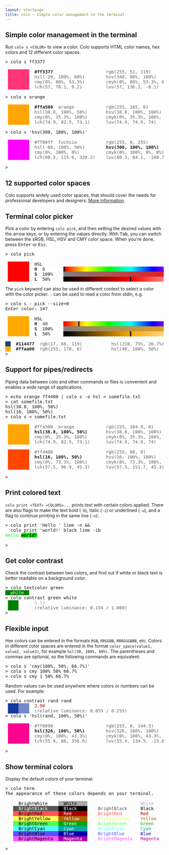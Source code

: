 ```yaml
---
layout: startpage
title: colo – Simple color management in the terminal
---
```


## Simple color management in the terminal

Run `colo s <COLOR>` to view a color. Colo supports HTML color names, hex colors and 12 different color spaces.

<pre class="h-terminal">
<span class="h-shell">&gt; </span><span class="h-cmd">colo</span> <span class="h-hl">s</span> <span class="h-arg">ff3377</span>

<span style='color:#ff3377'> ████████</span>  <b>#ff3377</b>                    <span style='opacity:0.67'>rgb(255, 51, 119)        </span>
<span style='color:#ff3377'> ████████</span>  <span style='opacity:0.67'>hsl(-20, 100%, 60%)      </span>  <span style='opacity:0.67'>hsv(340, 80%, 100%)      </span>
<span style='color:#ff3377'> ████████</span>  <span style='opacity:0.67'>cmy(0%, 80%, 53.3%)      </span>  <span style='opacity:0.67'>cmyk(0%, 80%, 53.3%, 0%) </span>
<span style='color:#ff3377'> ████████</span>  <span style='opacity:0.67'>lch(57, 78.1, 9.2)       </span>  <span style='opacity:0.67'>luv(57, 136.2, -0.1)     </span>

<span class="h-shell">&gt; </span><span class="h-cmd">colo</span> <span class="h-hl">s</span> <span class="h-arg">orange</span>

<span style='color:#ffa500'> ████████</span>  <b>#ffa500</b>  <span style='opacity:0.67'>orange          </span>  <span style='opacity:0.67'>rgb(255, 165, 0)         </span>
<span style='color:#ffa500'> ████████</span>  <span style='opacity:0.67'>hsl(38.8, 100%, 50%)     </span>  <span style='opacity:0.67'>hsv(38.8, 100%, 100%)    </span>
<span style='color:#ffa500'> ████████</span>  <span style='opacity:0.67'>cmy(0%, 35.3%, 100%)     </span>  <span style='opacity:0.67'>cmyk(0%, 35.3%, 100%, 0%)</span>
<span style='color:#ffa500'> ████████</span>  <span style='opacity:0.67'>lch(74.9, 82.5, 73.1)    </span>  <span style='opacity:0.67'>luv(74.9, 74.9, 74)      </span>

<span class="h-shell">&gt; </span><span class="h-cmd">colo</span> <span class="h-hl">s</span> <span class='h-str'>&#39;hsv(300, 100%, 100%)&#39;</span>

<span style='color:#ff00ff'> ████████</span>  <span style='opacity:0.67'>#ff00ff</span>  <span style='opacity:0.67'>fuchsia         </span>  <span style='opacity:0.67'>rgb(255, 0, 255)         </span>
<span style='color:#ff00ff'> ████████</span>  <span style='opacity:0.67'>hsl(-60, 100%, 50%)      </span>  <b>hsv(300, 100%, 100%)     </b>
<span style='color:#ff00ff'> ████████</span>  <span style='opacity:0.67'>cmy(0%, 100%, 0%)        </span>  <span style='opacity:0.67'>cmyk(0%, 100%, 0%, 0%)   </span>
<span style='color:#ff00ff'> ████████</span>  <span style='opacity:0.67'>lch(60.3, 115.6, 328.2)  </span>  <span style='opacity:0.67'>luv(60.3, 84.1, -108.7)  </span>

<span class="h-shell">&gt; </span><span class="h-caret"> </span>
</pre>

## 12 supported color spaces

Colo supports widely used color spaces, that should cover the needs for professional developers and designers. [More information](color_spaces.md).


## Terminal color picker

Pick a color by entering `colo pick`, and then setting the desired values with the arrow keys, or by entering the values directly. With <kbd>Tab</kbd>, you can switch between the sRGB, HSL, HSV and CMY color space. When you're done, press <kbd>Enter</kbd> or <kbd>Esc</kbd>.

<pre class="h-terminal">
<span class="h-shell">&gt;</span> <span class="h-cmd">colo</span> <span class="h-hl">pick</span>

 <span style="background-color:#FF0000">        </span>  HSL
 <span style="background-color:#FF0000">        </span>  <b>H</b>  <span style="background-color:#FFFFFF"><font color="#292F34">0     </font></span> <font color="#FF0000">▕</font><span style="background-color:#FF0F00"><font color="#171421">▌</font></span><span style="background-color:#FF2E00"><font color="#FF1F00">▌</font></span><span style="background-color:#FF4D00"><font color="#FF3D00">▌</font></span><span style="background-color:#FF6B00"><font color="#FF5C00">▌</font></span><span style="background-color:#FF8A00"><font color="#FF7A00">▌</font></span><span style="background-color:#FFA800"><font color="#FF9900">▌</font></span><span style="background-color:#FFC700"><font color="#FFB800">▌</font></span><span style="background-color:#FFE600"><font color="#FFD600">▌</font></span><span style="background-color:#FAFF00"><font color="#FFF500">▌</font></span><span style="background-color:#DBFF00"><font color="#EBFF00">▌</font></span><span style="background-color:#BDFF00"><font color="#CCFF00">▌</font></span><span style="background-color:#9EFF00"><font color="#ADFF00">▌</font></span><span style="background-color:#80FF00"><font color="#8FFF00">▌</font></span><span style="background-color:#61FF00"><font color="#70FF00">▌</font></span><span style="background-color:#42FF00"><font color="#52FF00">▌</font></span><span style="background-color:#24FF00"><font color="#33FF00">▌</font></span><span style="background-color:#05FF00"><font color="#14FF00">▌</font></span><span style="background-color:#00FF19"><font color="#00FF0A">▌</font></span><span style="background-color:#00FF38"><font color="#00FF29">▌</font></span><span style="background-color:#00FF57"><font color="#00FF47">▌</font></span><span style="background-color:#00FF75"><font color="#00FF66">▌</font></span><span style="background-color:#00FF94"><font color="#00FF85">▌</font></span><span style="background-color:#00FFB3"><font color="#00FFA3">▌</font></span><span style="background-color:#00FFD1"><font color="#00FFC2">▌</font></span><span style="background-color:#00FFF0"><font color="#00FFE0">▌</font></span><span style="background-color:#00F0FF"><font color="#00FFFF">▌</font></span><span style="background-color:#00D1FF"><font color="#00E0FF">▌</font></span><span style="background-color:#00B2FF"><font color="#00C2FF">▌</font></span><span style="background-color:#0094FF"><font color="#00A3FF">▌</font></span><span style="background-color:#0075FF"><font color="#0085FF">▌</font></span><span style="background-color:#0057FF"><font color="#0066FF">▌</font></span><span style="background-color:#0038FF"><font color="#0047FF">▌</font></span><span style="background-color:#001AFF"><font color="#0029FF">▌</font></span><span style="background-color:#0500FF"><font color="#000AFF">▌</font></span><span style="background-color:#2400FF"><font color="#1400FF">▌</font></span><span style="background-color:#4200FF"><font color="#3300FF">▌</font></span><span style="background-color:#6100FF"><font color="#5200FF">▌</font></span><span style="background-color:#8000FF"><font color="#7000FF">▌</font></span><span style="background-color:#9E00FF"><font color="#8F00FF">▌</font></span><span style="background-color:#BD00FF"><font color="#AD00FF">▌</font></span><span style="background-color:#DB00FF"><font color="#CC00FF">▌</font></span><span style="background-color:#FA00FF"><font color="#EB00FF">▌</font></span><span style="background-color:#FF00E6"><font color="#FF00F5">▌</font></span><span style="background-color:#FF00C7"><font color="#FF00D6">▌</font></span><span style="background-color:#FF00A8"><font color="#FF00B8">▌</font></span><span style="background-color:#FF008A"><font color="#FF0099">▌</font></span><span style="background-color:#FF006B"><font color="#FF007A">▌</font></span><span style="background-color:#FF004C"><font color="#FF005C">▌</font></span><span style="background-color:#FF002E"><font color="#FF003D">▌</font></span><span style="background-color:#FF000F"><font color="#FF001F">▌</font></span><font color="#FF0000">▏</font>
 <span style="background-color:#FF0000">        </span>  <b>S</b>  100%   <font color="#808080">▕</font><span style="background-color:#817E7E"><font color="#808080">▌</font></span><span style="background-color:#837C7C"><font color="#827D7D">▌</font></span><span style="background-color:#867979"><font color="#857A7A">▌</font></span><span style="background-color:#887777"><font color="#877878">▌</font></span><span style="background-color:#8B7474"><font color="#8A7575">▌</font></span><span style="background-color:#8E7171"><font color="#8C7373">▌</font></span><span style="background-color:#906F6F"><font color="#8F7070">▌</font></span><span style="background-color:#936C6C"><font color="#916E6E">▌</font></span><span style="background-color:#956A6A"><font color="#946B6B">▌</font></span><span style="background-color:#986767"><font color="#966969">▌</font></span><span style="background-color:#9A6565"><font color="#996666">▌</font></span><span style="background-color:#9D6262"><font color="#9C6363">▌</font></span><span style="background-color:#9F6060"><font color="#9E6161">▌</font></span><span style="background-color:#A25D5D"><font color="#A15E5E">▌</font></span><span style="background-color:#A45B5B"><font color="#A35C5C">▌</font></span><span style="background-color:#A75858"><font color="#A65959">▌</font></span><span style="background-color:#AA5555"><font color="#A85757">▌</font></span><span style="background-color:#AC5353"><font color="#AB5454">▌</font></span><span style="background-color:#AF5050"><font color="#AD5252">▌</font></span><span style="background-color:#B14E4E"><font color="#B04F4F">▌</font></span><span style="background-color:#B44B4B"><font color="#B34D4D">▌</font></span><span style="background-color:#B64949"><font color="#B54A4A">▌</font></span><span style="background-color:#B94646"><font color="#B84747">▌</font></span><span style="background-color:#BB4444"><font color="#BA4545">▌</font></span><span style="background-color:#BE4141"><font color="#BD4242">▌</font></span><span style="background-color:#C13E3E"><font color="#BF4040">▌</font></span><span style="background-color:#C33C3C"><font color="#C23D3D">▌</font></span><span style="background-color:#C63939"><font color="#C43B3B">▌</font></span><span style="background-color:#C83737"><font color="#C73838">▌</font></span><span style="background-color:#CB3434"><font color="#C93636">▌</font></span><span style="background-color:#CD3232"><font color="#CC3333">▌</font></span><span style="background-color:#D02F2F"><font color="#CF3030">▌</font></span><span style="background-color:#D22D2D"><font color="#D12E2E">▌</font></span><span style="background-color:#D52A2A"><font color="#D42B2B">▌</font></span><span style="background-color:#D72828"><font color="#D62929">▌</font></span><span style="background-color:#DA2525"><font color="#D92626">▌</font></span><span style="background-color:#DD2222"><font color="#DB2424">▌</font></span><span style="background-color:#DF2020"><font color="#DE2121">▌</font></span><span style="background-color:#E21D1D"><font color="#E01F1F">▌</font></span><span style="background-color:#E41B1B"><font color="#E31C1C">▌</font></span><span style="background-color:#E71818"><font color="#E61A1A">▌</font></span><span style="background-color:#E91616"><font color="#E81717">▌</font></span><span style="background-color:#EC1313"><font color="#EB1414">▌</font></span><span style="background-color:#EE1111"><font color="#ED1212">▌</font></span><span style="background-color:#F10E0E"><font color="#F00F0F">▌</font></span><span style="background-color:#F40B0B"><font color="#F20D0D">▌</font></span><span style="background-color:#F60909"><font color="#F50A0A">▌</font></span><span style="background-color:#F90606"><font color="#F70808">▌</font></span><span style="background-color:#FB0404"><font color="#FA0505">▌</font></span><span style="background-color:#171421"><font color="#FC0303">▌</font></span><font color="#FF0000">▏</font>
 <span style="background-color:#FF0000">        </span>  <b>L</b>  50%    <font color="#000000">▕</font><span style="background-color:#050000"><font color="#000000">▌</font></span><span style="background-color:#0F0000"><font color="#0A0000">▌</font></span><span style="background-color:#190000"><font color="#140000">▌</font></span><span style="background-color:#240000"><font color="#1F0000">▌</font></span><span style="background-color:#2E0000"><font color="#290000">▌</font></span><span style="background-color:#380000"><font color="#330000">▌</font></span><span style="background-color:#420000"><font color="#3D0000">▌</font></span><span style="background-color:#4D0000"><font color="#470000">▌</font></span><span style="background-color:#570000"><font color="#520000">▌</font></span><span style="background-color:#610000"><font color="#5C0000">▌</font></span><span style="background-color:#6B0000"><font color="#660000">▌</font></span><span style="background-color:#750000"><font color="#700000">▌</font></span><span style="background-color:#800000"><font color="#7A0000">▌</font></span><span style="background-color:#8A0000"><font color="#850000">▌</font></span><span style="background-color:#940000"><font color="#8F0000">▌</font></span><span style="background-color:#9E0000"><font color="#990000">▌</font></span><span style="background-color:#A80000"><font color="#A30000">▌</font></span><span style="background-color:#B30000"><font color="#AD0000">▌</font></span><span style="background-color:#BD0000"><font color="#B80000">▌</font></span><span style="background-color:#C70000"><font color="#C20000">▌</font></span><span style="background-color:#D10000"><font color="#CC0000">▌</font></span><span style="background-color:#DB0000"><font color="#D60000">▌</font></span><span style="background-color:#E60000"><font color="#E00000">▌</font></span><span style="background-color:#F00000"><font color="#EB0000">▌</font></span><span style="background-color:#FA0000"><font color="#F50000">▌</font></span><span style="background-color:#FF0505"><font color="#171421">▌</font></span><span style="background-color:#FF0F0F"><font color="#FF0A0A">▌</font></span><span style="background-color:#FF1A1A"><font color="#FF1414">▌</font></span><span style="background-color:#FF2424"><font color="#FF1F1F">▌</font></span><span style="background-color:#FF2E2E"><font color="#FF2929">▌</font></span><span style="background-color:#FF3838"><font color="#FF3333">▌</font></span><span style="background-color:#FF4242"><font color="#FF3D3D">▌</font></span><span style="background-color:#FF4D4D"><font color="#FF4747">▌</font></span><span style="background-color:#FF5757"><font color="#FF5252">▌</font></span><span style="background-color:#FF6161"><font color="#FF5C5C">▌</font></span><span style="background-color:#FF6B6B"><font color="#FF6666">▌</font></span><span style="background-color:#FF7575"><font color="#FF7070">▌</font></span><span style="background-color:#FF8080"><font color="#FF7A7A">▌</font></span><span style="background-color:#FF8A8A"><font color="#FF8585">▌</font></span><span style="background-color:#FF9494"><font color="#FF8F8F">▌</font></span><span style="background-color:#FF9E9E"><font color="#FF9999">▌</font></span><span style="background-color:#FFA8A8"><font color="#FFA3A3">▌</font></span><span style="background-color:#FFB3B3"><font color="#FFADAD">▌</font></span><span style="background-color:#FFBDBD"><font color="#FFB8B8">▌</font></span><span style="background-color:#FFC7C7"><font color="#FFC2C2">▌</font></span><span style="background-color:#FFD1D1"><font color="#FFCCCC">▌</font></span><span style="background-color:#FFDBDB"><font color="#FFD6D6">▌</font></span><span style="background-color:#FFE6E6"><font color="#FFE0E0">▌</font></span><span style="background-color:#FFF0F0"><font color="#FFEBEB">▌</font></span><span style="background-color:#FFFAFA"><font color="#FFF5F5">▌</font></span><font color="#FFFFFF">▏</font>
</pre>

The `pick` keyword can also be used in different context to select a color with the color picker. `-` can be used to read a color from stdin, e.g.

<pre class="h-terminal">
<span class="h-shell">&gt; </span><span class="h-cmd">colo</span> <span class="h-arg">s</span> <span class="h-flag">-</span> <span class="h-arg">pick</span> <span class="h-flag">--size</span><span class="h-arg">=0</span>
Enter color: 147

 <span style="background-color:#FFAA00">        </span>  HSL
 <span style="background-color:#FFAA00">        </span>  <b>H</b>  <span style="background-color:#FFFFFF"><font color="#292F34">40    </font></span> <font color="#FF0000">▕</font><span style="background-color:#FF0F00"><font color="#FF0000">▌</font></span><span style="background-color:#FF2E00"><font color="#FF1F00">▌</font></span><span style="background-color:#FF4D00"><font color="#FF3D00">▌</font></span><span style="background-color:#FF6B00"><font color="#FF5C00">▌</font></span><span style="background-color:#FF8A00"><font color="#FF7A00">▌</font></span><span style="background-color:#171421"><font color="#FF9900">▌</font></span><span style="background-color:#FFC700"><font color="#FFB800">▌</font></span><span style="background-color:#FFE600"><font color="#FFD600">▌</font></span><span style="background-color:#FAFF00"><font color="#FFF500">▌</font></span><span style="background-color:#DBFF00"><font color="#EBFF00">▌</font></span><span style="background-color:#BDFF00"><font color="#CCFF00">▌</font></span><span style="background-color:#9EFF00"><font color="#ADFF00">▌</font></span><span style="background-color:#80FF00"><font color="#8FFF00">▌</font></span><span style="background-color:#61FF00"><font color="#70FF00">▌</font></span><span style="background-color:#42FF00"><font color="#52FF00">▌</font></span><span style="background-color:#24FF00"><font color="#33FF00">▌</font></span><span style="background-color:#05FF00"><font color="#14FF00">▌</font></span><span style="background-color:#00FF19"><font color="#00FF0A">▌</font></span><span style="background-color:#00FF38"><font color="#00FF29">▌</font></span><span style="background-color:#00FF57"><font color="#00FF47">▌</font></span><span style="background-color:#00FF75"><font color="#00FF66">▌</font></span><span style="background-color:#00FF94"><font color="#00FF85">▌</font></span><span style="background-color:#00FFB3"><font color="#00FFA3">▌</font></span><span style="background-color:#00FFD1"><font color="#00FFC2">▌</font></span><span style="background-color:#00FFF0"><font color="#00FFE0">▌</font></span><span style="background-color:#00F0FF"><font color="#00FFFF">▌</font></span><span style="background-color:#00D1FF"><font color="#00E0FF">▌</font></span><span style="background-color:#00B2FF"><font color="#00C2FF">▌</font></span><span style="background-color:#0094FF"><font color="#00A3FF">▌</font></span><span style="background-color:#0075FF"><font color="#0085FF">▌</font></span><span style="background-color:#0057FF"><font color="#0066FF">▌</font></span><span style="background-color:#0038FF"><font color="#0047FF">▌</font></span><span style="background-color:#001AFF"><font color="#0029FF">▌</font></span><span style="background-color:#0500FF"><font color="#000AFF">▌</font></span><span style="background-color:#2400FF"><font color="#1400FF">▌</font></span><span style="background-color:#4200FF"><font color="#3300FF">▌</font></span><span style="background-color:#6100FF"><font color="#5200FF">▌</font></span><span style="background-color:#8000FF"><font color="#7000FF">▌</font></span><span style="background-color:#9E00FF"><font color="#8F00FF">▌</font></span><span style="background-color:#BD00FF"><font color="#AD00FF">▌</font></span><span style="background-color:#DB00FF"><font color="#CC00FF">▌</font></span><span style="background-color:#FA00FF"><font color="#EB00FF">▌</font></span><span style="background-color:#FF00E6"><font color="#FF00F5">▌</font></span><span style="background-color:#FF00C7"><font color="#FF00D6">▌</font></span><span style="background-color:#FF00A8"><font color="#FF00B8">▌</font></span><span style="background-color:#FF008A"><font color="#FF0099">▌</font></span><span style="background-color:#FF006B"><font color="#FF007A">▌</font></span><span style="background-color:#FF004C"><font color="#FF005C">▌</font></span><span style="background-color:#FF002E"><font color="#FF003D">▌</font></span><span style="background-color:#FF000F"><font color="#FF001F">▌</font></span><font color="#FF0000">▏</font>
 <span style="background-color:#FFAA00">        </span>  <b>S</b>  100%   <font color="#808080">▕</font><span style="background-color:#81807E"><font color="#808080">▌</font></span><span style="background-color:#83817C"><font color="#82807D">▌</font></span><span style="background-color:#868279"><font color="#85817A">▌</font></span><span style="background-color:#888277"><font color="#878278">▌</font></span><span style="background-color:#8B8374"><font color="#8A8375">▌</font></span><span style="background-color:#8E8471"><font color="#8C8473">▌</font></span><span style="background-color:#90856F"><font color="#8F8570">▌</font></span><span style="background-color:#93866C"><font color="#91856E">▌</font></span><span style="background-color:#95876A"><font color="#94866B">▌</font></span><span style="background-color:#988867"><font color="#968769">▌</font></span><span style="background-color:#9A8865"><font color="#998866">▌</font></span><span style="background-color:#9D8962"><font color="#9C8963">▌</font></span><span style="background-color:#9F8A60"><font color="#9E8A61">▌</font></span><span style="background-color:#A28B5D"><font color="#A18B5E">▌</font></span><span style="background-color:#A48C5B"><font color="#A38B5C">▌</font></span><span style="background-color:#A78D58"><font color="#A68C59">▌</font></span><span style="background-color:#AA8E55"><font color="#A88D57">▌</font></span><span style="background-color:#AC8E53"><font color="#AB8E54">▌</font></span><span style="background-color:#AF8F50"><font color="#AD8F52">▌</font></span><span style="background-color:#B1904E"><font color="#B0904F">▌</font></span><span style="background-color:#B4914B"><font color="#B3914D">▌</font></span><span style="background-color:#B69249"><font color="#B5914A">▌</font></span><span style="background-color:#B99346"><font color="#B89247">▌</font></span><span style="background-color:#BB9344"><font color="#BA9345">▌</font></span><span style="background-color:#BE9441"><font color="#BD9442">▌</font></span><span style="background-color:#C1953E"><font color="#BF9540">▌</font></span><span style="background-color:#C3963C"><font color="#C2963D">▌</font></span><span style="background-color:#C69739"><font color="#C4963B">▌</font></span><span style="background-color:#C89837"><font color="#C79738">▌</font></span><span style="background-color:#CB9934"><font color="#C99836">▌</font></span><span style="background-color:#CD9932"><font color="#CC9933">▌</font></span><span style="background-color:#D09A2F"><font color="#CF9A30">▌</font></span><span style="background-color:#D29B2D"><font color="#D19B2E">▌</font></span><span style="background-color:#D59C2A"><font color="#D49C2B">▌</font></span><span style="background-color:#D79D28"><font color="#D69C29">▌</font></span><span style="background-color:#DA9E25"><font color="#D99D26">▌</font></span><span style="background-color:#DD9F22"><font color="#DB9E24">▌</font></span><span style="background-color:#DF9F20"><font color="#DE9F21">▌</font></span><span style="background-color:#E2A01D"><font color="#E0A01F">▌</font></span><span style="background-color:#E4A11B"><font color="#E3A11C">▌</font></span><span style="background-color:#E7A218"><font color="#E6A21A">▌</font></span><span style="background-color:#E9A316"><font color="#E8A217">▌</font></span><span style="background-color:#ECA413"><font color="#EBA314">▌</font></span><span style="background-color:#EEA411"><font color="#EDA412">▌</font></span><span style="background-color:#F1A50E"><font color="#F0A50F">▌</font></span><span style="background-color:#F4A60B"><font color="#F2A60D">▌</font></span><span style="background-color:#F6A709"><font color="#F5A70A">▌</font></span><span style="background-color:#F9A806"><font color="#F7A708">▌</font></span><span style="background-color:#FBA904"><font color="#FAA805">▌</font></span><span style="background-color:#171421"><font color="#FCA903">▌</font></span><font color="#FFAA00">▏</font>
 <span style="background-color:#FFAA00">        </span>  <b>L</b>  50%    <font color="#000000">▕</font><span style="background-color:#050300"><font color="#000000">▌</font></span><span style="background-color:#0F0A00"><font color="#0A0700">▌</font></span><span style="background-color:#191100"><font color="#140E00">▌</font></span><span style="background-color:#241800"><font color="#1F1400">▌</font></span><span style="background-color:#2E1F00"><font color="#291B00">▌</font></span><span style="background-color:#382500"><font color="#332200">▌</font></span><span style="background-color:#422C00"><font color="#3D2900">▌</font></span><span style="background-color:#4D3300"><font color="#473000">▌</font></span><span style="background-color:#573A00"><font color="#523600">▌</font></span><span style="background-color:#614100"><font color="#5C3D00">▌</font></span><span style="background-color:#6B4700"><font color="#664400">▌</font></span><span style="background-color:#754E00"><font color="#704B00">▌</font></span><span style="background-color:#805500"><font color="#7A5200">▌</font></span><span style="background-color:#8A5C00"><font color="#855800">▌</font></span><span style="background-color:#946300"><font color="#8F5F00">▌</font></span><span style="background-color:#9E6900"><font color="#996600">▌</font></span><span style="background-color:#A87000"><font color="#A36D00">▌</font></span><span style="background-color:#B37700"><font color="#AD7400">▌</font></span><span style="background-color:#BD7E00"><font color="#B87A00">▌</font></span><span style="background-color:#C78500"><font color="#C28100">▌</font></span><span style="background-color:#D18B00"><font color="#CC8800">▌</font></span><span style="background-color:#DB9200"><font color="#D68F00">▌</font></span><span style="background-color:#E69900"><font color="#E09600">▌</font></span><span style="background-color:#F0A000"><font color="#EB9C00">▌</font></span><span style="background-color:#FAA700"><font color="#F5A300">▌</font></span><span style="background-color:#FFAC05"><font color="#171421">▌</font></span><span style="background-color:#FFAF0F"><font color="#FFAD0A">▌</font></span><span style="background-color:#FFB31A"><font color="#FFB114">▌</font></span><span style="background-color:#FFB624"><font color="#FFB41F">▌</font></span><span style="background-color:#FFB92E"><font color="#FFB829">▌</font></span><span style="background-color:#FFBD38"><font color="#FFBB33">▌</font></span><span style="background-color:#FFC042"><font color="#FFBE3D">▌</font></span><span style="background-color:#FFC44D"><font color="#FFC247">▌</font></span><span style="background-color:#FFC757"><font color="#FFC552">▌</font></span><span style="background-color:#FFCA61"><font color="#FFC95C">▌</font></span><span style="background-color:#FFCE6B"><font color="#FFCC66">▌</font></span><span style="background-color:#FFD175"><font color="#FFCF70">▌</font></span><span style="background-color:#FFD580"><font color="#FFD37A">▌</font></span><span style="background-color:#FFD88A"><font color="#FFD685">▌</font></span><span style="background-color:#FFDB94"><font color="#FFDA8F">▌</font></span><span style="background-color:#FFDF9E"><font color="#FFDD99">▌</font></span><span style="background-color:#FFE2A8"><font color="#FFE0A3">▌</font></span><span style="background-color:#FFE6B3"><font color="#FFE4AD">▌</font></span><span style="background-color:#FFE9BD"><font color="#FFE7B8">▌</font></span><span style="background-color:#FFECC7"><font color="#FFEBC2">▌</font></span><span style="background-color:#FFF0D1"><font color="#FFEECC">▌</font></span><span style="background-color:#FFF3DB"><font color="#FFF1D6">▌</font></span><span style="background-color:#FFF7E6"><font color="#FFF5E0">▌</font></span><span style="background-color:#FFFAF0"><font color="#FFF8EB">▌</font></span><span style="background-color:#FFFDFA"><font color="#FFFCF5">▌</font></span><font color="#FFFFFF">▏</font>

<span style='color:#114477'>██</span>  <b>#114477</b>  <span style='opacity:0.67'>rgb(17, 68, 119)         </span>  <span style='opacity:0.67'>hsl(210, 75%, 26.7%)     </span>
<span style='color:#ffaa00'>██</span>  <b>#ffaa00</b>  <span style='opacity:0.67'>rgb(255, 170, 0)         </span>  <span style='opacity:0.67'>hsl(40, 100%, 50%)       </span>
<span class="h-shell">&gt; </span><span class="h-caret"> </span>
</pre>


## Support for pipes/redirects

Piping data between colo and other commands or files is convenient and enables a wide range of applications.

<pre class="h-terminal">
<span class="h-shell">&gt; </span><span class="h-cmd">echo</span> <span class="h-arg">orange</span> <span class="h-arg">ff4400</span> <span class='h-pipe'>|</span> <span class="h-cmd">colo</span> <span class="h-hl">s</span> <span class="h-flag">-o</span> <span class="h-arg">hsl</span> <span class='h-pipe'>&gt;</span> <span class='h-pipe'>somefile.txt</span>
<span class="h-shell">&gt; </span><span class="h-cmd">cat</span> <span class="h-arg">somefile.txt</span>
hsl(38.8, 100%, 50%)
hsl(16, 100%, 50%)
<span class="h-shell">&gt; </span><span class="h-cmd">colo</span> <span class="h-hl">s</span> <span class='h-pipe'>&lt;</span> <span class='h-pipe'>somefile.txt</span>

<span style='color:#ffa500'> ████████</span>  <span style='opacity:0.67'>#ffa500</span>  <span style='opacity:0.67'>orange          </span>  <span style='opacity:0.67'>rgb(255, 164.9, 0)       </span>
<span style='color:#ffa500'> ████████</span>  <b>hsl(38.8, 100%, 50%)     </b>  <span style='opacity:0.67'>hsv(38.8, 100%, 100%)    </span>
<span style='color:#ffa500'> ████████</span>  <span style='opacity:0.67'>cmy(0%, 35.3%, 100%)     </span>  <span style='opacity:0.67'>cmyk(0%, 35.3%, 100%, 0%)</span>
<span style='color:#ffa500'> ████████</span>  <span style='opacity:0.67'>lch(74.9, 82.5, 73.1)    </span>  <span style='opacity:0.67'>luv(74.9, 74.9, 74)      </span>

<span style='color:#ff4400'> ████████</span>  <span style='opacity:0.67'>#ff4400</span>                    <span style='opacity:0.67'>rgb(255, 68, 0)          </span>
<span style='color:#ff4400'> ████████</span>  <b>hsl(16, 100%, 50%)       </b>  <span style='opacity:0.67'>hsv(16, 100%, 100%)      </span>
<span style='color:#ff4400'> ████████</span>  <span style='opacity:0.67'>cmy(0%, 73.3%, 100%)     </span>  <span style='opacity:0.67'>cmyk(0%, 73.3%, 100%, 0%)</span>
<span style='color:#ff4400'> ████████</span>  <span style='opacity:0.67'>lch(57.5, 96.9, 45.3)    </span>  <span style='opacity:0.67'>luv(57.5, 151.7, 45.3)   </span>

<span class="h-shell">&gt; </span><span class="h-caret"> </span>
</pre>

## Print colored text

`colo print <TEXT> <COLORS>...` prints text with certain colors applied. There are also flags to make the text bold (`-b`), italic (`-i`) or underlined (`-u`), and a flag to continue printing in the same line (`-n`):

<pre class="h-terminal">
<span class="h-shell">&gt; </span><span class="h-cmd">colo</span> <span class="h-hl">print</span> <span class='h-str'>&#39;Hello &#39;</span> <span class="h-arg">lime</span> <span class="h-flag">-n</span> <span class='h-punct'>&amp;&amp;</span>
  <span class="h-cmd">colo</span> <span class="h-hl">print</span> <span class='h-str'>&#39;world!&#39;</span> <span class="h-arg">black</span> <span class="h-arg">lime</span> <span class="h-flag">-ib</span>
<span style='color:#00ff00'>Hello </span><b><i><span style='background:#00ff00'><span style='color:#000000'>world!
</span></span></i></b>
<span class="h-shell">&gt; </span><span class="h-caret"> </span>
</pre>

## Get color contrast

Check the contrast between two colors, and find out if white or black text is better readable on a background color.

<pre class="h-terminal">
<span class="h-shell">&gt; </span><span class="h-cmd">colo</span> <span class="h-hl">textcolor</span> <span class="h-arg">green</span>
<span style='background:#008000'><span style='color:#ffffff'>  white  </span></span>
<span class="h-shell">&gt; </span><span class="h-cmd">colo</span> <span class="h-hl">contrast</span> <span class="h-arg">green</span> <span class="h-arg">white</span>
 <span style='color:#008000'>████</span><span style='color:#ffffff'>████</span>  <span style='color:#aaa'>5.13</span>
 <span style='color:#008000'>████</span><span style='color:#ffffff'>████</span>  <span style='opacity:0.67'>(relative luminance: 0.154 / 1.000)</span>
<span class="h-shell">&gt; </span><span class="h-caret"> </span>
</pre>

## Flexible input

Hex colors can be entered in the formats `RGB`, `RRGGBB`, `RRRGGGBBB`, etc. Colors in different color spaces are entered in the format `color_space(value1, value2, value3)`, for example `hsl(30, 100%, 60%)`. The parentheses and commas are optional, so the following commands are equivalent:

<pre class="h-terminal">
<span class="h-shell">&gt; </span><span class="h-cmd">colo</span> <span class="h-hl">s</span> <span class='h-str'>&#39;cmy(100%, 50%, 66.7%)&#39;</span>
<span class="h-shell">&gt; </span><span class="h-cmd">colo</span> <span class="h-hl">s</span> <span class="h-arg">cmy</span> <span class="h-arg">100%</span> <span class="h-arg">50%</span> <span class="h-arg">66.7%</span>
<span class="h-shell">&gt; </span><span class="h-cmd">colo</span> <span class="h-hl">s</span> <span class="h-arg">cmy</span> <span class="h-arg">1</span> <span class="h-arg">50%</span> <span class="h-arg">66.7%</span>
</pre>

Random values can be used anywhere where colors or numbers can be used. For example:

<pre class="h-terminal">
<span class="h-shell">&gt; </span><span class="h-cmd">colo</span> <span class="h-hl">contrast</span> <span class="h-arg">rand</span> <span class="h-arg">rand</span>
 <span style='color:#14389f'>████</span><span style='color:#7388c9'>████</span>  <span style='color:#a00'>2.90</span>
 <span style='color:#14389f'>████</span><span style='color:#7388c9'>████</span>  <span style='opacity:0.67'>(relative luminance: 0.055 / 0.255)</span>
<span class="h-shell">&gt; </span><span class="h-cmd">colo</span> <span class="h-hl">s</span> <span class='h-str'>&#39;hsl(rand, 100%, 50%)&#39;</span>

<span style='color:#ff0090'> ████████</span>  <span style='opacity:0.67'>#ff0090</span>                    <span style='opacity:0.67'>rgb(255, 0, 144.5)       </span>
<span style='color:#ff0090'> ████████</span>  <b>hsl(326, 100%, 50%)      </b>  <span style='opacity:0.67'>hsv(326, 100%, 100%)     </span>
<span style='color:#ff0090'> ████████</span>  <span style='opacity:0.67'>cmy(0%, 100%, 43.3%)     </span>  <span style='opacity:0.67'>cmyk(0%, 100%, 43.3%, 0%)</span>
<span style='color:#ff0090'> ████████</span>  <span style='opacity:0.67'>lch(55.4, 86, 356.6)     </span>  <span style='opacity:0.67'>luv(55.4, 134.5, -23.8)  </span>

<span class="h-shell">&gt; </span><span class="h-caret"> </span>
</pre>

## Show terminal colors

Display the default colors of your terminal.

<pre class="h-terminal">
<span class="h-shell">&gt; </span><span class="h-cmd">colo</span> <span class="h-hl">term</span>
The appearance of these colors depends on your terminal.

   <span style='background:#fff'><span style='color:#000'>  BrightWhite    </span></span><span style='background:#aaa'><span style='color:#000'>  White    </span></span>  <span style='color:#fff'>  BrightWhite</span>   <span style='color:#aaa'>  White</span>
   <span style='background:#555'><span style='color:#fff'>  BrightBlack    </span></span><span style='background:#000'><span style='color:#fff'>  Black    </span></span>  <span style='color:#555'>  BrightBlack</span>   <span style='color:#000'>  Black</span>
   <span style='background:#f55'><span style='color:#000'>  BrightRed      </span></span><span style='background:#a00'><span style='color:#fff'>  Red      </span></span>  <span style='color:#f55'>  BrightRed</span>     <span style='color:#a00'>  Red</span>
   <span style='background:#ff5'><span style='color:#000'>  BrightYellow   </span></span><span style='background:#a60'><span style='color:#fff'>  Yellow   </span></span>  <span style='color:#ff5'>  BrightYellow</span>  <span style='color:#a60'>  Yellow</span>
   <span style='background:#5f5'><span style='color:#000'>  BrightGreen    </span></span><span style='background:#0a0'><span style='color:#fff'>  Green    </span></span>  <span style='color:#5f5'>  BrightGreen</span>   <span style='color:#0a0'>  Green</span>
   <span style='background:#5ff'><span style='color:#000'>  BrightCyan     </span></span><span style='background:#0aa'><span style='color:#fff'>  Cyan     </span></span>  <span style='color:#5ff'>  BrightCyan</span>    <span style='color:#0aa'>  Cyan</span>
   <span style='background:#55f'><span style='color:#000'>  BrightBlue     </span></span><span style='background:#00a'><span style='color:#fff'>  Blue     </span></span>  <span style='color:#55f'>  BrightBlue</span>    <span style='color:#00a'>  Blue</span>
   <span style='background:#f5f'><span style='color:#000'>  BrightMagenta  </span></span><span style='background:#a0a'><span style='color:#fff'>  Magenta  </span></span>  <span style='color:#f5f'>  BrightMagenta</span> <span style='color:#a0a'>  Magenta</span>

<span class="h-shell">&gt; </span><span class="h-caret"> </span>
</pre>

<!--
## Experimental features

To get these features, build `colo` from the main branch:

<pre class="h-terminal">
<span class="h-shell">&gt; </span><span class="h-cmd">cargo</span> <span class="h-hl">install</span> <span class="h-flag">--git</span> <span class="h-arg">https://github.com/Aloso/colo</span>
</pre>
-->
